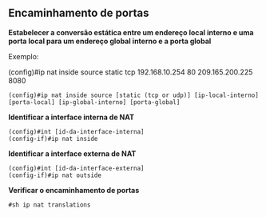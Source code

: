 ## Encaminhamento de portas

**Estabelecer a conversão estática entre um endereço local interno e uma porta local para um endereço global interno e a porta global**

Exemplo: 

(config)#ip nat inside source static tcp 192.168.10.254 80 209.165.200.225 8080

```
(config)#ip nat inside source [static (tcp or udp)] [ip-local-interno] [porta-local] [ip-global-interno] [porta-global]
```

**Identificar a interface interna de NAT**

```
(config)#int [id-da-interface-interna]
(config-if)#ip nat inside
```

**Identificar a interface externa de NAT**

```
(config)#int [id-da-interface-externa]
(config-if)#ip nat outside
```

**Verificar o encaminhamento de portas**

```
#sh ip nat translations